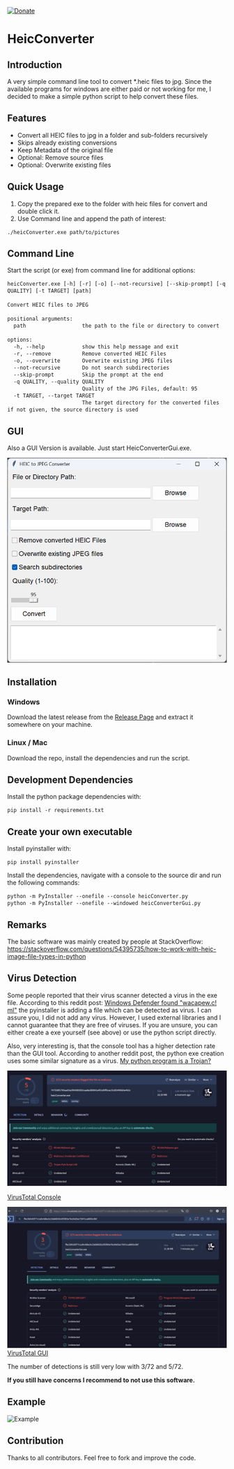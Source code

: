 [![Donate](https://img.shields.io/badge/Donate-PayPal-green.svg)](https://www.paypal.com/cgi-bin/webscr?cmd=_s-xclick&hosted_button_id=JBK73YUVW7MGW&source=url)

# HeicConverter

## Introduction

A very simple command line tool to convert *.heic files to jpg. Since the available programs for windows are either paid
or not working for me, I decided to make a simple python script to help convert these files.

## Features

- Convert all HEIC files to jpg in a folder and sub-folders recursively
- Skips already existing conversions
- Keep Metadata of the original file
- Optional: Remove source files
- Optional: Overwrite existing files

## Quick Usage

1. Copy the prepared exe to the folder with heic files for convert and double click it.
2. Use Command line and append the path of interest:

~~~~
./heicConverter.exe path/to/pictures
~~~~

## Command Line

Start the script (or exe) from command line for additional options:

~~~~
heicConverter.exe [-h] [-r] [-o] [--not-recursive] [--skip-prompt] [-q QUALITY] [-t TARGET] [path]

Convert HEIC files to JPEG

positional arguments:
  path                  the path to the file or directory to convert

options:
  -h, --help            show this help message and exit
  -r, --remove          Remove converted HEIC Files
  -o, --overwrite       Overwrite existing JPEG files
  --not-recursive       Do not search subdirectories
  --skip-prompt         Skip the prompt at the end
  -q QUALITY, --quality QUALITY
                        Quality of the JPG Files, default: 95
  -t TARGET, --target TARGET
                        The target directory for the converted files if not given, the source directory is used
~~~~

## GUI

Also a GUI Version is available. Just start HeicConverterGui.exe.

![GUI](doc/gui_example.png)

## Installation

### Windows

Download the latest release from the [Release Page](https://github.com/saschiwy/HeicConverter/releases) and extract it
somewhere on your machine.

### Linux / Mac

Download the repo, install the dependencies and run the script.

## Development Dependencies

Install the python package dependencies with:

~~~~
pip install -r requirements.txt
~~~~

## Create your own executable

Install pyinstaller with:

~~~~
pip install pyinstaller
~~~~

Install the dependencies, navigate with a console to the source dir and run the following commands:

~~~~
python -m PyInstaller --onefile --console heicConverter.py
python -m PyInstaller --onefile --windowed heicConverterGui.py
~~~~

## Remarks

The basic software was mainly created by people at StackOverflow:
https://stackoverflow.com/questions/54395735/how-to-work-with-heic-image-file-types-in-python

## Virus Detection

Some people reported that their virus scanner detected a virus in the exe file. According to this reddit post:
[Windows Defender found "wacapew.c! ml"](https://www.reddit.com/r/computerviruses/comments/mkrmg7/windows_defender_found_wacapewc_ml/)
the pyinstaller
is adding a file which can be detected as virus. I can assure you, I did not add any virus. However, I used external
libraries and I cannot guarantee that they are free of viruses. If you are unsure, you can either create a exe yourself
(see above) or use the python script directly.

Also, very interesting is, that the console tool has a higher detection rate than the GUI tool. According to another
reddit post, the python exe creation uses some similar signature as a
virus. [My python program is a Trojan?](https://www.reddit.com/r/learnpython/comments/18s8y0x/my_python_program_is_a_trojan/)

![VirusTotal Console](doc/vt_heic_console.png)

[VirusTotal Console](https://www.virustotal.com/gui/file/747558f1795aa03a2f64385002caa8a389841ef01d0ff0cac31d93496b5e462c)

![!VirusTotal GUI](doc/vt_heic_gui.png)
[VirusTotal GUI](https://www.virustotal.com/gui/file/ffec5bfc65f77c1a9c4dbe3c23dd602b10f2f83e7bc64d3a17047cca8692c0bf)

The number of detections is still very low with 3/72 and 5/72.

**If you still have concerns I recommend to not use this software.**

## Example

![Example](doc/example.png)

## Contribution

Thanks to all contributors. Feel free to fork and improve the code.
